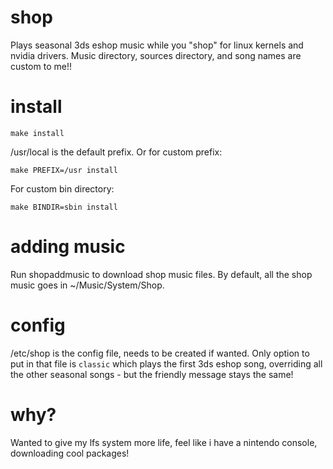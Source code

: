 # shop
Plays seasonal 3ds eshop music while you "shop" for linux kernels and nvidia drivers. Music directory, sources directory, and song names are custom to me!!
# install
```
make install
```
/usr/local is the default prefix.
Or for custom prefix:
```
make PREFIX=/usr install
```
For custom bin directory:
```
make BINDIR=sbin install
```
# adding music
Run shopaddmusic to download shop music files. By default, all the shop music goes in ~/Music/System/Shop.
# config
/etc/shop is the config file, needs to be created if wanted. Only option to put in that file is `classic` which plays the first 3ds eshop song, overriding all the other seasonal songs - but the friendly message stays the same!
# why?
Wanted to give my lfs system more life, feel like i have a nintendo console, downloading cool packages!
